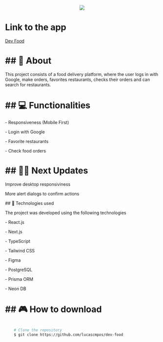 <h1 align="center"><img src="https://ik.imagekit.io/4qca61gsh/devfood.png?updatedAt=1714924892566"></h1>

<h1>Link to the app</h1>

[Dev Food](https://i-food.vercel.app/)



<h1>## 📗 About</h1>

<p>This project consists of a food delivery platform, where the user logs in with Google, make orders, favorites restaurants, checks their orders and can search for restaurants.</p>



<h1>## 💻 Functionalities</h1>

<p>- Responsiveness (Mobile First)</p>
<p>- Login with Google</p>
<p>- Favorite restaurants</p>
<p>- Check food orders</p>



<h1>## 👨‍🚀 Next Updates</h1>

<p> Improve desktop responsiviness</p>
<p> More alert dialogs to confirm actions</p



<h1>## 🚀 Technologies used</h1>

<p>The project was developed using the following technologies</p>

<p>- React.js</p>
<p>- Next.js</p>
<p>- TypeScript</p>
<p>- Tailwind CSS</p>
<p>- Figma</p>
<p>- PostgreSQL</p>
<p>- Prisma ORM</p>
<p>- Neon DB</p>



<h1>## 🎮 How to download</h1>

```bash

    # Clone the repository
    $ git clone https://github.com/lucascmpos/dev-food
 
 
